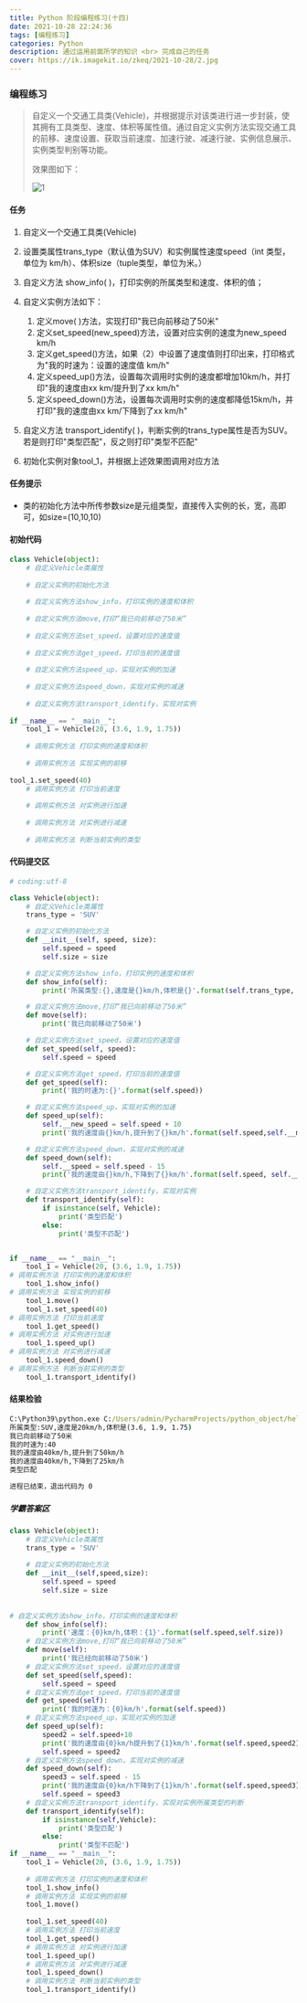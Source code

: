 ```yaml
---
title: Python 阶段编程练习(十四)
date: 2021-10-28 22:24:36
tags: [编程练习]
categories: Python
description: 通过运用前面所学的知识 <br> 完成自己的任务
cover: https://ik.imagekit.io/zkeq/2021-10-28/2.jpg
---
```


### 编程练习

> 自定义一个交通工具类(Vehicle)，并根据提示对该类进行进一步封装，使其拥有工具类型、速度、体积等属性值。通过自定义实例方法实现交通工具的前移、速度设置、获取当前速度、加速行驶、减速行驶、实例信息展示、实例类型判别等功能。
>
> 效果图如下：
>
> ![1](https://ik.imagekit.io/zkeq/2021-10-28/1.jpg)

#### 任务

1. 自定义一个交通工具类(Vehicle)
2. 设置类属性trans_type（默认值为SUV）和实例属性速度speed（int 类型，单位为 km/h）、体积size（tuple类型，单位为米。）
3. 自定义方法 show_info( )，打印实例的所属类型和速度、体积的值；
4. 自定义实例方法如下：

   1. 定义move( )方法，实现打印"我已向前移动了50米"
   2. 定义set_speed(new_speed)方法，设置对应实例的速度为new_speed km/h
   3. 定义get_speed()方法，如果（2）中设置了速度值则打印出来，打印格式为"我的时速为：设置的速度值 km/h"
   4. 定义speed_up()方法，设置每次调用时实例的速度都增加10km/h，并打印"我的速度由xx km/提升到了xx km/h"
   5. 定义speed_down()方法，设置每次调用时实例的速度都降低15km/h，并打印"我的速度由xx km/下降到了xx km/h"
5. 自定义方法 transport_identify( )，判断实例的trans_type属性是否为SUV。若是则打印"类型匹配"，反之则打印"类型不匹配"
6. 初始化实例对象tool_1，并根据上述效果图调用对应方法

#### 任务提示

- 类的初始化方法中所传参数size是元组类型，直接传入实例的长，宽，高即可，如size=(10,10,10)

#### 初始代码

```python
class Vehicle(object):
	# 自定义Vehicle类属性
    
	# 自定义实例的初始化方法
    
	# 自定义实例方法show_info，打印实例的速度和体积
    
	# 自定义实例方法move,打印“我已向前移动了50米”
    
	# 自定义实例方法set_speed，设置对应的速度值
    
	# 自定义实例方法get_speed，打印当前的速度值
    
	# 自定义实例方法speed_up，实现对实例的加速
    
	# 自定义实例方法speed_down，实现对实例的减速
    
	# 自定义实例方法transport_identify，实现对实例
    
if __name__ == "__main__":
	tool_1 = Vehicle(20, (3.6, 1.9, 1.75))
    
	# 调用实例方法 打印实例的速度和体积
    
	# 调用实例方法 实现实例的前移
    
tool_1.set_speed(40)
	# 调用实例方法 打印当前速度
    
	# 调用实例方法 对实例进行加速
    
	# 调用实例方法 对实例进行减速
    
	# 调用实例方法 判断当前实例的类型
```

#### 代码提交区

```python
# coding:utf-8

class Vehicle(object):
    # 自定义Vehicle类属性
    trans_type = 'SUV'

    # 自定义实例的初始化方法
    def __init__(self, speed, size):
        self.speed = speed
        self.size = size

    # 自定义实例方法show_info，打印实例的速度和体积
    def show_info(self):
        print('所属类型:{},速度是{}km/h,体积是{}'.format(self.trans_type, self.speed, self.size))

    # 自定义实例方法move,打印“我已向前移动了50米”
    def move(self):
        print('我已向前移动了50米')

    # 自定义实例方法set_speed，设置对应的速度值
    def set_speed(self, speed):
        self.speed = speed

    # 自定义实例方法get_speed，打印当前的速度值
    def get_speed(self):
        print('我的时速为:{}'.format(self.speed))

    # 自定义实例方法speed_up，实现对实例的加速
    def speed_up(self):
        self.__new_speed = self.speed + 10
        print('我的速度由{}km/h,提升到了{}km/h'.format(self.speed,self.__new_speed))

    # 自定义实例方法speed_down，实现对实例的减速
    def speed_down(self):
        self.__speed = self.speed - 15
        print('我的速度由{}km/h,下降到了{}km/h'.format(self.speed, self.__speed))

    # 自定义实例方法transport_identify，实现对实例
    def transport_identify(self):
        if isinstance(self, Vehicle):
            print('类型匹配')
        else:
            print('类型不匹配')


if __name__ == "__main__":
    tool_1 = Vehicle(20, (3.6, 1.9, 1.75))
# 调用实例方法 打印实例的速度和体积
    tool_1.show_info()
# 调用实例方法 实现实例的前移
    tool_1.move()
    tool_1.set_speed(40)
# 调用实例方法 打印当前速度
    tool_1.get_speed()
# 调用实例方法 对实例进行加速
    tool_1.speed_up()
# 调用实例方法 对实例进行减速
    tool_1.speed_down()
# 调用实例方法 判断当前实例的类型
    tool_1.transport_identify()
```

#### 结果检验

```cmd
C:\Python39\python.exe C:/Users/admin/PycharmProjects/python_object/hello.py
所属类型:SUV,速度是20km/h,体积是(3.6, 1.9, 1.75)
我已向前移动了50米
我的时速为:40
我的速度由40km/h,提升到了50km/h
我的速度由40km/h,下降到了25km/h
类型匹配

进程已结束，退出代码为 0

```

##### 学霸答案区

```python
class Vehicle(object):
    # 自定义Vehicle类属性
    trans_type = 'SUV'
 
    # 自定义实例的初始化方法
    def __init__(self,speed,size):
        self.speed = speed
        self.size = size
 
 
# 自定义实例方法show_info，打印实例的速度和体积
    def show_info(self):
        print('速度：{0}km/h,体积：{1}'.format(self.speed,self.size))
    # 自定义实例方法move,打印“我已向前移动了50米”
    def move(self):
        print('我已经向前移动了50米')
    # 自定义实例方法set_speed，设置对应的速度值
    def set_speed(self,speed):
        self.speed = speed
    # 自定义实例方法get_speed，打印当前的速度值
    def get_speed(self):
        print('我的时速为：{0}km/h'.format(self.speed))
    # 自定义实例方法speed_up，实现对实例的加速
    def speed_up(self):
        speed2 = self.speed+10
        print('我的速度由{0}km/h提升到了{1}km/h'.format(self.speed,speed2))
        self.speed = speed2
    # 自定义实例方法speed_down，实现对实例的减速
    def speed_down(self):
        speed3 = self.speed - 15
        print('我的速度由{0}km/h下降到了{1}km/h'.format(self.speed,speed3))
        self.speed = speed3
    # 自定义实例方法transport_identify，实现对实例所属类型的判断
    def transport_identify(self):
        if isinstance(self,Vehicle):
            print('类型匹配')
        else:
            print('类型不匹配')
if __name__ == "__main__":
    tool_1 = Vehicle(20, (3.6, 1.9, 1.75))
 
    # 调用实例方法 打印实例的速度和体积
    tool_1.show_info()
    # 调用实例方法 实现实例的前移
    tool_1.move()
 
    tool_1.set_speed(40)
    # 调用实例方法 打印当前速度
    tool_1.get_speed()
    # 调用实例方法 对实例进行加速
    tool_1.speed_up()
    # 调用实例方法 对实例进行减速
    tool_1.speed_down()
    # 调用实例方法 判断当前实例的类型
    tool_1.transport_identify()
```
